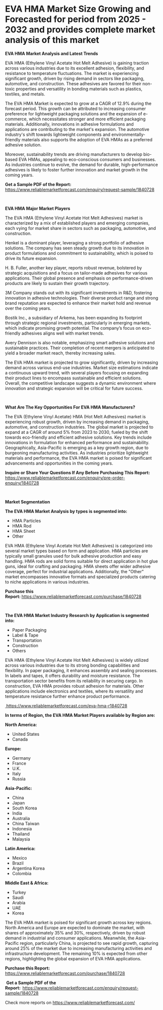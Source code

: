 <p><h1>EVA HMA Market Size Growing and Forecasted for period from 2025 - 2032 and provides complete market analysis of this market</h1></p><p><strong>EVA HMA Market Analysis and Latest Trends</strong></p>
<p><p>EVA HMA (Ethylene Vinyl Acetate Hot Melt Adhesive) is gaining traction across various industries due to its excellent adhesion, flexibility, and resistance to temperature fluctuations. The market is experiencing significant growth, driven by rising demand in sectors like packaging, automotive, and construction. These adhesives are favored for their non-toxic properties and versatility in bonding materials such as plastics, textiles, and metals.</p><p>The EVA HMA Market is expected to grow at a CAGR of 12.9% during the forecast period. This growth can be attributed to increasing consumer preference for lightweight packaging solutions and the expansion of e-commerce, which necessitates stronger and more efficient packaging materials. Additionally, innovations in adhesive formulations and applications are contributing to the market's expansion. The automotive industry's shift towards lightweight components and environmentally-friendly materials also supports the adoption of EVA HMAs as a preferred adhesive solution. </p><p>Moreover, sustainability trends are driving manufacturers to develop bio-based EVA HMAs, appealing to eco-conscious consumers and businesses. As industries continue to evolve, the demand for durable, high-performance adhesives is likely to foster further innovation and market growth in the coming years.</p></p>
<p><strong>Get a Sample PDF of the Report:&nbsp;</strong> <a href="https://www.reliablemarketforecast.com/enquiry/request-sample/1840728?utm_campaign=2200&utm_medium=2&utm_source=Github&utm_content=ia&utm_term=03022025&utm_id=eva-hma">https://www.reliablemarketforecast.com/enquiry/request-sample/1840728</a></p>
<p>&nbsp;</p>
<p><strong>EVA HMA Major Market Players</strong></p>
<p><p>The EVA HMA (Ethylene Vinyl Acetate Hot Melt Adhesives) market is characterized by a mix of established players and emerging companies, each vying for market share in sectors such as packaging, automotive, and construction.</p><p>Henkel is a dominant player, leveraging a strong portfolio of adhesive solutions. The company has seen steady growth due to its innovation in product formulations and commitment to sustainability, which is poised to drive its future expansion.</p><p>H. B. Fuller, another key player, reports robust revenue, bolstered by strategic acquisitions and a focus on tailor-made adhesives for various applications. Their global presence and emphasis on performance-driven products are likely to sustain their growth trajectory.</p><p>3M Company stands out with its significant investments in R&D, fostering innovation in adhesive technologies. Their diverse product range and strong brand reputation are expected to enhance their market hold and revenue over the coming years.</p><p>Bostik Inc., a subsidiary of Arkema, has been expanding its footprint through strategic regional investments, particularly in emerging markets, which indicate promising growth potential. The company’s focus on eco-friendly adhesives aligns well with market trends.</p><p>Avery Dennison is also notable, emphasizing smart adhesive solutions and sustainable practices. Their completion of recent mergers is anticipated to yield a broader market reach, thereby increasing sales.</p><p>The EVA HMA market is projected to grow significantly, driven by increasing demand across various end-use industries. Market size estimations indicate a continuous upward trend, with several players focusing on expanding their product lines to encompass sustainable and efficient solutions. Overall, the competitive landscape suggests a dynamic environment where innovation and strategic expansion will be critical for future success.</p></p>
<p>&nbsp;</p>
<p><strong>What Are The Key Opportunities For EVA HMA Manufacturers?</strong></p>
<p><p>The EVA (Ethylene Vinyl Acetate) HMA (Hot Melt Adhesives) market is experiencing robust growth, driven by increasing demand in packaging, automotive, and construction industries. The global market is projected to expand at a CAGR of around 5% from 2023 to 2030, fueled by the shift towards eco-friendly and efficient adhesive solutions. Key trends include innovations in formulation for enhanced performance and sustainability. Geographically, Asia-Pacific is emerging as a key growth region, due to burgeoning manufacturing activities. As industries prioritize lightweight materials and performance, the EVA HMA market is poised for significant advancements and opportunities in the coming years.</p></p>
<p><strong>Inquire or Share Your Questions If Any Before Purchasing This Report:</strong> <a href="https://www.reliablemarketforecast.com/enquiry/pre-order-enquiry/1840728?utm_campaign=2200&utm_medium=2&utm_source=Github&utm_content=ia&utm_term=03022025&utm_id=eva-hma">https://www.reliablemarketforecast.com/enquiry/pre-order-enquiry/1840728</a></p>
<p>&nbsp;</p>
<p><strong>Market Segmentation</strong></p>
<p><strong>The EVA HMA Market Analysis by types is segmented into:</strong></p>
<p><ul><li>HMA Particles</li><li>HMA Rod</li><li>HMA Sheet</li><li>Other</li></ul></p>
<p><p>EVA HMA (Ethylene Vinyl Acetate Hot Melt Adhesives) is categorized into several market types based on form and application. HMA particles are typically small granules used for bulk adhesive production and easy handling. HMA rods are solid forms suitable for direct application in hot glue guns, ideal for crafting and packaging. HMA sheets offer wider adhesive coverage, perfect for industrial applications. Additionally, the "Other" market encompasses innovative formats and specialized products catering to niche applications in various industries.</p></p>
<p><strong>Purchase this Report:&nbsp;</strong><a href="https://www.reliablemarketforecast.com/purchase/1840728?utm_campaign=2200&utm_medium=2&utm_source=Github&utm_content=ia&utm_term=03022025&utm_id=eva-hma">https://www.reliablemarketforecast.com/purchase/1840728</a></p>
<p>&nbsp;</p>
<p><strong>The EVA HMA Market Industry Research by Application is segmented into:</strong></p>
<p><ul><li>Paper Packaging</li><li>Label & Tape</li><li>Transportation</li><li>Construction</li><li>Others</li></ul></p>
<p><p>EVA HMA (Ethylene Vinyl Acetate Hot Melt Adhesives) is widely utilized across various industries due to its strong bonding capabilities and flexibility. In paper packaging, it enhances assembly and sealing processes. In labels and tapes, it offers durability and moisture resistance. The transportation sector benefits from its reliability in securing cargo. In construction, EVA HMA provides robust adhesion for materials. Other applications include electronics and textiles, where its versatility and temperature resistance further enhance product performance.</p></p>
<p><a href="https://www.reliablemarketforecast.com/eva-hma-r1840728?utm_campaign=2200&utm_medium=2&utm_source=Github&utm_content=ia&utm_term=03022025&utm_id=eva-hma">&nbsp;https://www.reliablemarketforecast.com/eva-hma-r1840728</a></p>
<p><strong>In terms of Region, the EVA HMA Market Players available by Region are:</strong></p>
<p>
    <p> <strong> North America: </strong>
        <ul>
            <li>United States</li>
            <li>Canada</li>
        </ul>
        </p> 
    <p> <strong> Europe: </strong>
        <ul>
            <li>Germany</li>
            <li>France</li>
            <li>U.K.</li>
            <li>Italy</li>
            <li>Russia</li>
        </ul>
        </p> 
    <p> <strong> Asia-Pacific: </strong>
        <ul>
            <li>China</li>
            <li>Japan</li>
            <li>South Korea</li>
            <li>India</li>
            <li>Australia</li>
            <li>China Taiwan</li>
            <li>Indonesia</li>
            <li>Thailand</li>
            <li>Malaysia</li>
        </ul>
        </p> 
    <p> <strong> Latin America: </strong>
        <ul>
            <li>Mexico</li>
            <li>Brazil</li>
            <li>Argentina Korea</li>
            <li>Colombia</li>
        </ul>
        </p> 
    <p> <strong> Middle East & Africa: </strong>
        <ul>
            <li>Turkey</li>
            <li>Saudi</li>
            <li>Arabia</li>
            <li>UAE</li>
            <li>Korea</li>
        </ul>
    </p>
    </p>
<p><p>The EVA HMA market is poised for significant growth across key regions. North America and Europe are expected to dominate the market, with shares of approximately 35% and 30%, respectively, driven by robust demand in industrial and consumer applications. Meanwhile, the Asia-Pacific region, particularly China, is projected to see rapid growth, capturing around 25% of the market due to increasing manufacturing activities and infrastructure development. The remaining 10% is expected from other regions, highlighting the global expansion of EVA HMA applications.</p></p>
<p><strong>Purchase this Report: </strong><a href="https://www.reliablemarketforecast.com/purchase/1840728?utm_campaign=2200&utm_medium=2&utm_source=Github&utm_content=ia&utm_term=03022025&utm_id=eva-hma">https://www.reliablemarketforecast.com/purchase/1840728</a></p>
<p>&nbsp;<strong>Get a Sample PDF of the Report:&nbsp;&nbsp;</strong><a href="https://www.reliablemarketforecast.com/enquiry/request-sample/1840728?utm_campaign=2200&utm_medium=2&utm_source=Github&utm_content=ia&utm_term=03022025&utm_id=eva-hma">https://www.reliablemarketforecast.com/enquiry/request-sample/1840728</a></p>
<p><strong></strong></p>
<p>Check more reports on <a href="https://www.reliablemarketforecast.com/?utm_campaign=2200&utm_medium=2&utm_source=Github&utm_content=ia&utm_term=03022025&utm_id=eva-hma">https://www.reliablemarketforecast.com/</a></p>